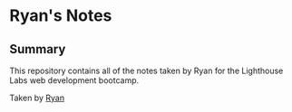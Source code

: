 # Ryan's Notes
## Summary

This repository contains all of the notes taken by Ryan for the Lighthouse Labs web development bootcamp.

Taken by [Ryan](https://github.com/Zenophage)